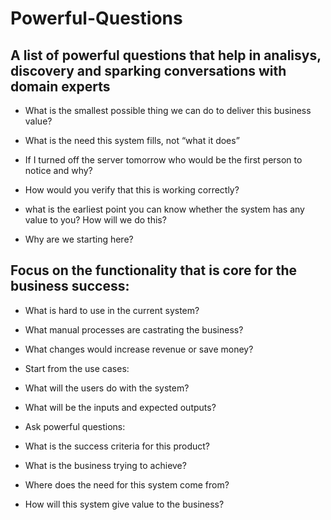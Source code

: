 # Powerful-Questions

A list of powerful questions that help in analisys, discovery and sparking conversations with domain experts
---

- What is the smallest possible thing we can do to deliver this business value?

- What is the need this system fills, not “what it does”

- If I turned off the server tomorrow who would be the first person to notice and why?

- How would you verify that this is working correctly?

- what is the earliest point you can know whether the system has any value to you? How will we do this?

- Why are we starting here?

## Focus on the functionality that is core for the business success:

- What is hard to use in the current system?

- What manual processes are castrating the business?

- What changes would increase revenue or save money?

- Start from the use cases:

- What will the users do with the system?

- What will be the inputs and expected outputs?

- Ask powerful questions:

- What is the success criteria for this product?

- What is the business trying to achieve?

- Where does the need for this system come from?

- How will this system give value to the business?
